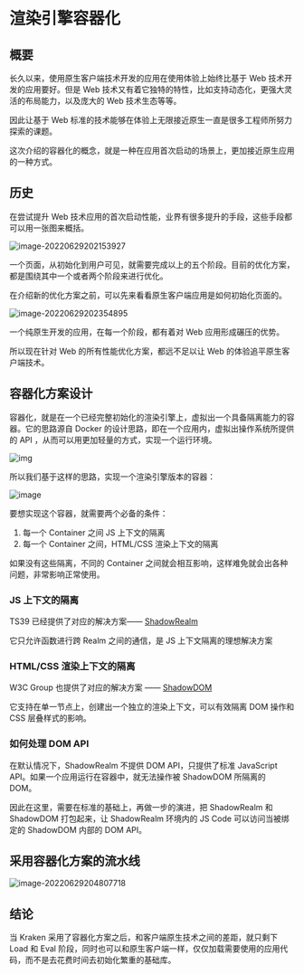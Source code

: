 # 渲染引擎容器化

## 概要

长久以来，使用原生客户端技术开发的应用在使用体验上始终比基于 Web 技术开发的应用要好。但是 Web 技术又有着它独特的特性，比如支持动态化，更强大灵活的布局能力，以及庞大的 Web 技术生态等等。

因此让基于 Web 标准的技术能够在体验上无限接近原生一直是很多工程师所努力探索的课题。

这次介绍的容器化的概念，就是一种在应用首次启动的场景上，更加接近原生应用的一种方式。

## 历史

在尝试提升 Web 技术应用的首次启动性能，业界有很多提升的手段，这些手段都可以用一张图来概括。

![image-20220629202153927](https://andycall.oss-cn-beijing.aliyuncs.com/images/image-20220629202153927.png)

一个页面，从初始化到用户可见，就需要完成以上的五个阶段。目前的优化方案，都是围绕其中一个或者两个阶段来进行优化。

在介绍新的优化方案之前，可以先来看看原生客户端应用是如何初始化页面的。

![image-20220629202354895](https://andycall.oss-cn-beijing.aliyuncs.com/images/image-20220629202354895.png)

一个纯原生开发的应用，在每一个阶段，都有着对 Web 应用形成碾压的优势。

所以现在针对 Web 的所有性能优化方案，都远不足以让 Web 的体验追平原生客户端技术。



## 容器化方案设计

容器化，就是在一个已经完整初始化的渲染引擎上，虚拟出一个具备隔离能力的容器。它的思路源自 Docker 的设计思路，即在一个应用内，虚拟出操作系统所提供的 API ，从而可以用更加轻量的方式，实现一个运行环境。

![img](https://wiki.aquasec.com/download/attachments/2854889/Container_VM_Implementation.png?version=1&modificationDate=1520172703952&api=v2)

所以我们基于这样的思路，实现一个渲染引擎版本的容器：

![image](https://andycall.oss-cn-beijing.aliyuncs.com/images/20220419145556.jpg)

要想实现这个容器，就需要两个必备的条件：

1. 每一个 Container 之间 JS 上下文的隔离
2. 每一个 Container 之间，HTML/CSS 渲染上下文的隔离

如果没有这些隔离，不同的 Container 之间就会相互影响，这样难免就会出各种问题，非常影响正常使用。



### JS 上下文的隔离

TS39 已经提供了对应的解决方案—— [ShadowRealm](https://tc39.es/proposal-shadowrealm/)

它只允许函数进行跨 Realm 之间的通信，是 JS 上下文隔离的理想解决方案



### HTML/CSS 渲染上下文的隔离

W3C Group 也提供了对应的解决方案 —— [ShadowDOM](https://developer.mozilla.org/en-US/docs/Web/Web_Components/Using_shadow_DOM)

它支持在单一节点上，创建出一个独立的渲染上下文，可以有效隔离 DOM 操作和 CSS 层叠样式的影响。



### 如何处理 DOM API 

在默认情况下，ShadowRealm 不提供 DOM API，只提供了标准 JavaScript API。如果一个应用运行在容器中，就无法操作被 ShadowDOM 所隔离的 DOM。

因此在这里，需要在标准的基础上，再做一步的演进，把 ShadowRealm 和 ShadowDOM 打包起来，让 ShadowRealm 环境内的 JS Code 可以访问当被绑定的 ShadowDOM 内部的 DOM API。



## 采用容器化方案的流水线

![image-20220629204807718](https://andycall.oss-cn-beijing.aliyuncs.com/images/image-20220629204807718.png)

## 结论

当 Kraken 采用了容器化方案之后，和客户端原生技术之间的差距，就只剩下 Load 和 Eval 阶段，同时也可以和原生客户端一样，仅仅加载需要使用的应用代码，而不是去花费时间去初始化繁重的基础库。
